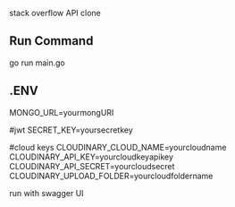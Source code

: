 stack overflow API clone



## Run Command

go run main.go

## .ENV 
MONGO_URL=yourmongURI

#jwt
SECRET_KEY=yoursecretkey


#cloud keys
CLOUDINARY_CLOUD_NAME=yourcloudname
CLOUDINARY_API_KEY=yourcloudkeyapikey
CLOUDINARY_API_SECRET=yourcloudsecret
CLOUDINARY_UPLOAD_FOLDER=yourcloudfoldername


run with swagger UI

